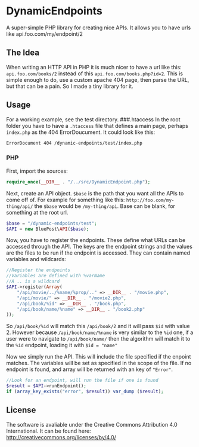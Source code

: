# DynamicEndpoints
A super-simple PHP library for creating nice APIs. It allows you to have urls like api.foo.com/my/endpoint/2

## The Idea
When writing an HTTP API in PHP it is much nicer to have a url like this: `api.foo.com/books/2` instead of this `api.foo.com/books.php?id=2`. This is simple enough to do, use a custom apache 404 page, then parse the URL, but that can be a pain. So I made a tiny library for it.

## Usage
For a working example, see the test directory.
###.htaccess
In the root folder you have to have a `.htaccess` file that defines a main page, perhaps `index.php` as the 404 ErrorDoucument. It could look like this:
```
ErrorDocument 404 /dynamic-endpoints/test/index.php
```
### PHP
First, import the sources:
```php
require_once(__DIR__ . "/../src/DynamicEndpoint.php");
```
Next, create an API object. `$base` is the path that you want all the APIs to come off of. For example for something like this: `http://foo.com/my-thing/api/` the `$base` would be `/my-thing/api`. Base can be blank, for something at the root url.
```php
$base = "/dynamic-endpoints/test";
$API = new BluePost\API($base);
```
Now, you have to register the endpoints. These define what URLs can be accessed through the API. The keys are the endpoint strings and the values are the files to be run if the endpoint is accessed. They can contain named variables and wildcards:
```php
//Register the endpoints
//Variables are defined with %varName
//A .. is a wildcard
$API->register(Array(
    "/api/movie/../%name/%prop/.." => __DIR__ . "/movie.php",
    "/api/movie/" => __DIR__ . "/movie2.php",
    "/api/book/%id" => __DIR__ . "/book.php",
    "/api/book/name/%name" => __DIR__ . "/book2.php"
));
```
So `/api/book/%id` will match this `/api/book/2` and it will pass `$id` with value 2. However because `/api/book/name/%name` is very similar to the `%id` one, if a user were 
to navigate to `/api/book/name/` then the algorithm will match it to the `%id` endpoint, loading it with `$id = "name"`

Now we simply run the API. This will include the file specified if the enpoint matches. The variables will be set as specified in the scope of the file. If no endpoint is found, and array will be returned with an key of `"Error"`.
```php
//Look for an endpoint, will run the file if one is found
$result = $API->runEndpoint();
if (array_key_exists("error", $result)) var_dump ($result);
```

## License
The software is avaliable under the Creative Commons Attribution 4.0 International. It can be found here: http://creativecommons.org/licenses/by/4.0/